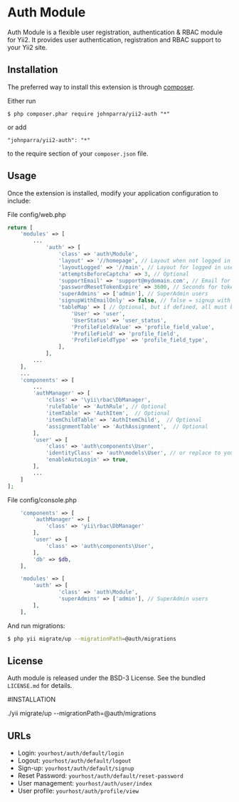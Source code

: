 Auth Module 
===========

Auth Module is a flexible user registration, authentication & RBAC module for Yii2. It provides user authentication, registration and RBAC support to your Yii2 site.

## Installation

The preferred way to install this extension is through [composer](http://getcomposer.org/download/).

Either run

```
$ php composer.phar require johnparra/yii2-auth "*"
```

or add

```
"johnparra/yii2-auth": "*"
```

to the require section of your `composer.json` file.

## Usage

Once the extension is installed, modify your application configuration to include:

File config/web.php

```php
return [
	'modules' => [
	    ...
	        'auth' => [
	            'class' => 'auth\Module',
	            'layout' => '//homepage', // Layout when not logged in yet
	            'layoutLogged' => '//main', // Layout for logged in users
	            'attemptsBeforeCaptcha' => 3, // Optional
	            'supportEmail' => 'support@mydomain.com', // Email for notifications
	            'passwordResetTokenExpire' => 3600, // Seconds for token expiration
	            'superAdmins' => ['admin'], // SuperAdmin users
	            'signupWithEmailOnly' => false, // false = signup with username + email, true = only email signup
	            'tableMap' => [ // Optional, but if defined, all must be declared
	                'User' => 'user',
	                'UserStatus' => 'user_status',
	                'ProfileFieldValue' => 'profile_field_value',
	                'ProfileField' => 'profile_field',
	                'ProfileFieldType' => 'profile_field_type',
	            ],
	        ],
	    ...
	],
	...
	'components' => [
	    ...
		'authManager' => [
			'class' => '\yii\rbac\DbManager',
			'ruleTable' => 'AuthRule', // Optional
			'itemTable' => 'AuthItem',  // Optional
			'itemChildTable' => 'AuthItemChild',  // Optional
			'assignmentTable' => 'AuthAssignment',  // Optional
		],
		'user' => [
			'class' => 'auth\components\User',
			'identityClass' => 'auth\models\User', // or replace to your custom identityClass
			'enableAutoLogin' => true,
		],
	    ...
	]
];
```

File config/console.php
```php
    'components' => [
        'authManager' => [
            'class' => 'yii\rbac\DbManager'
        ],
        'user' => [
            'class' => 'auth\components\User',
        ],
        'db' => $db,
    ],

    'modules' => [
        'auth' => [
                'class' => 'auth\Module',
                'superAdmins' => ['admin'], // SuperAdmin users
        ],
    ],
```


And run migrations:

```bash
$ php yii migrate/up --migrationPath=@auth/migrations
```

## License

Auth module is released under the BSD-3 License. See the bundled `LICENSE.md` for details.

#INSTALLATION

./yii migrate/up --migrationPath=@auth/migrations

## URLs

* Login: `yourhost/auth/default/login`
* Logout: `yourhost/auth/default/logout`
* Sign-up: `yourhost/auth/default/signup`
* Reset Password: `yourhost/auth/default/reset-password`
* User management: `yourhost/auth/user/index`
* User profile: `yourhost/auth/profile/view`


